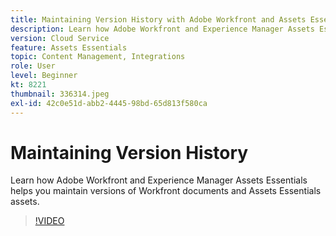 ```yaml
---
title: Maintaining Version History with Adobe Workfront and Assets Essentials
description: Learn how Adobe Workfront and Experience Manager Assets Essentials helps you maintain versions of Workfront documents and Assets Essentials assets.
version: Cloud Service
feature: Assets Essentials
topic: Content Management, Integrations
role: User
level: Beginner
kt: 8221
thumbnail: 336314.jpeg
exl-id: 42c0e51d-abb2-4445-98bd-65d813f580ca
---
```

# Maintaining Version History

Learn how Adobe Workfront and Experience Manager Assets Essentials helps you maintain versions of Workfront documents and Assets Essentials assets.

>[!VIDEO](https://video.tv.adobe.com/v/336314/?quality=12&learn=on)
